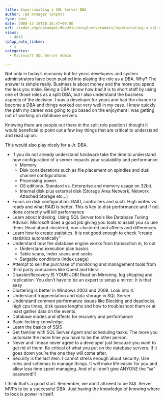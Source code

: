 ```yaml
---
title: Impersonating a SQL Server DBA
author: Ted Krueger (onpnt)
type: post
date: 2008-12-16T16:16:47+00:00
url: /index.php/datamgmt/dbadmin/mssqlserveradmin/impersonating-a-sql-server-dba/
views:
  - 4845
rp4wp_auto_linked:
  - 1
categories:
  - Microsoft SQL Server Admin

---
```

Not only in today&#8217;s economy but for years developers and system administrators have been pushed into playing the role as a DBA. Why? The answer is simple really. Business is about money and the more you spend the less you make. Being a DBA I know how bad it is to short staff by using one of those roles as a split DBA, but I also understand the business aspects of the decision. I was a developer for years and had the chance to become a DBA and things worked out very well in my case. I knew quickly the path my career was going to go based on the enjoyment I was getting out of working on database servers.

Knowing there are people out there in the split role position I thought it would beneficial to point out a few key things that are critical to understand and read up on. 

This would also play nicely for a Jr. DBA.

  * If you do not already understand hardware take the time to understand how configuration of a server impacts your scalability and performance. 
      * Memory
      * Disk considerations such as file placement on spindles and dual channel configurations
      * Processing power. 
      * OS editions. Standard vs. Enterprise and memory usage on 32bit. 
      * Internal disk plus external disk (Storage Area Network, Network Attached Storage etc&#8230;)
  * Focus on disk configuration. RAID, controllers and such. High writes vs. reads and what RAID is better. This is key to disk performance and if not done correctly will kill performance
  * Learn about indexing. Using SQL Server tools like Database Tuning Advisor. Microsoft does a good job giving you tools to assist you so use them. Read about clustered, non-clustered and affects and differences. 
  * Learn how to create statistics. It is not good enough to check &#8220;create statistics automatically&#8221;
  * Understand how the database engine works from transaction in, to out 
      * Understand execution plan basics
      * Table scans, index scans and seeks
      * Sargable conditions (index usage)
  * Attempt to sell the purchase of monitoring and management tools from third party companies like Quest and Idera
  * Disaster/Recovery IS YOUR JOB! Read on Mirroring, log shipping and replication. You don’t have to be an expert to setup a mirror. It is that easy
  * Clustering is better in Windows 2003 and 2008. Look into it.
  * Understand fragmentation and data storage in SQL Server
  * Understand common performance issues like Blocking and deadlocks, high cpu times, disk queue lengths and how to troubleshoot them or at least gather data on the events.
  * Database modes and affects for recovery and performance
  * Basic locking knowledge.
  * Learn the basics of SSIS 
  * Get familiar with SQL Server Agent and scheduling tasks. The more you automate the more time you have to be the other person.
  * Never and I mean never agree to a developer just because you want to get rid of them. Be critical of what you put on the database servers. If it goes down you&#8217;re the one they will come after. 
  * Security is the last item. I cannot stress enough about security. Use roles and schemas to manage things. It will make life easier for you and allow less time spent managing. And of all don&#8217;t give ANYONE the &#8220;sa&#8221; password!!!

I think that&#8217;s a good start. Remember, we don’t all need to be SQL Server MVPs to be a successful DBA. Just having the knowledge of knowing where to look is power in itself.